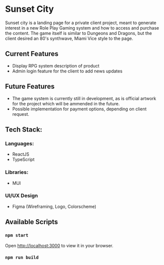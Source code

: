 # Sunset City
Sunset city is a landing page for a private client project, meant to generate interest in a new Role Play Gaming system and how to access and purchase the content.  The game itself is similar to Dungeons and Dragons, but the client desired an 80's synthwave, Miami Vice style to the page.

## Current Features
- Display RPG system description of product
- Admin login feature for the client to add news updates

## Future Features
- The game system is currently still in development, as is official artwork for the project which will be ammended in the future.
- Possible implementation for payment options, depending on client request.

## Tech Stack:
### Languages:
- ReactJS
- TypeScript
### Libraries:
- MUI
### UI/UX Design
- Figma (Wireframing, Logo, Colorscheme)


## Available Scripts

### `npm start`
Open [http://localhost:3000](http://localhost:3000) to view it in your browser.

### `npm run build`

